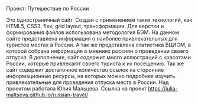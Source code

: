 Проект: Путешествие по России

Это одностраничный сайт. Создан с применением таких технологий, как HTML5, CSS3, flex, grid layout, трансформации. Для верстки и формирования файлов использована методология БЭМ.
На данном сайте представлена информация о наиболее привлекательных для туристов местах в России. А так же представлена статистика ВЦИОМ, в которой собрана информация о мнениях россиян о проведении своего отпуска. В дополнение, сайт содержит много иллюстраций с красотами России, которые привлекают своего туриста к их посещению. 
Так же сайт содержит достаточное количество ссылок на сторонние информационные ресурсы, на которых можно подробнее изучить привлекательные для проведения отпуска места в России.
Над проектом работала Юлия Мальцева.
Ссылка на проект  https://julia-maltseva.github.io/russian-travel/